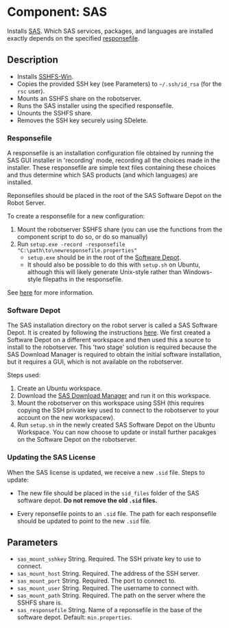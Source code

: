 # Component: SAS

Installs [SAS](https://www.sas.com/). Which SAS services, packages, and languages are installed exactly depends on the specified [responsefile](#responsefile).

## Description

- Installs [SSHFS-Win](https://github.com/winfsp/sshfs-win).
- Copies the provided SSH key (see Parameters) to `~/.ssh/id_rsa` (for the `rsc` user).
- Mounts an SSHFS share on the robotserver.
- Runs the SAS installer using the specified responsefile.
- Unounts the SSHFS share.
- Removes the SSH key securely using SDelete.

### Responsefile

A responsefile is an installation configuration file obtained by running the SAS GUI installer in 'recording' mode, recording all the choices made in the installer. These responsefile are simple text files containing these choices and thus determine which SAS products (and which languages) are installed.

Reponsefiles should be placed in the root of the SAS Software Depot on the Robot Server.

To create a responsefile for a new configuration:

1. Mount the robotserver SSHFS share (you can use the functions from the component script to do so, or do so manually)
1. Run `setup.exe -record -responsefile "C:\path\to\newresponsefile.properties"`
    * `setup.exe` should be in the root of the [Software Depot](#software-depot).
    * It should also be possible to do this with `setup.sh` on Ubuntu, although this will likely generate Unix-style rather than Windows-style filepaths in the responsefile.
  
See [here](https://go.documentation.sas.com/doc/en/bicdc/9.4/biig/n05023intelplatform00install.htm) for more information.

### Software Depot

The SAS installation directory on the robot server is called a SAS Software Depot. It is created by following the instructions [here](https://go.documentation.sas.com/doc/en/bicdc/9.4/biig/n03001intelplatform00install.htm). We first created a Software Depot on a different workspace and then used this a source to install to the robotserver. This 'two stage' solution is required because the SAS Download Manager is required to obtain the initial software installation, but it requires a GUI, which is not available on the robotserver.

Steps used:

1. Create an Ubuntu workspace.
2. Download the [SAS Download Manager](https://support.sas.com/downloads/package.htm?pid=2627) and run it on this workspace.
3. Mount the robotserver on this workspace using SSH (this requires copying the SSH private key used to connect to the robotserver to your account on the new workspacew).
4. Run `setup.sh` in the newly created SAS Software Depot on the Ubuntu Workspace. You can now choose to update or install further pacakges on the Software Depot on the robotserver.

### Updating the SAS License

When the SAS license is updated, we receive a new `.sid` file. Steps to update:

* The new file should be placed in the `sid_files` folder of the SAS software depot. **Do not remove the old `.sid` files.**
- Every reponsefile points to an `.sid` file. The path for each responsefile should be updated to point to the new `.sid` file.

## Parameters

- `sas_mount_sshkey` String. Required. The SSH private key to use to connect.
- `sas_mount_host` String. Required. The address of the SSH server.
- `sas_mount_port` String. Required. The port to connect to.
- `sas_mount_user` String. Required. The username to connect with.
- `sas_mount_path` String. Required. The path on the server where the SSHFS share is.
- `sas_responsefile` String. Name of a reponsefile in the base of the software depot. Default: `min.properties`.
